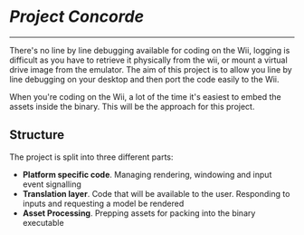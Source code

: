 # ***Project Concorde***

------

There's no line by line debugging available for coding on the Wii, logging is difficult as you have to retrieve it physically from the wii, or mount a virtual drive image from the emulator. The aim of this project is to allow you line by line debugging on your desktop and then port the code easily to the Wii. 

When you're coding on the Wii, a lot of the time it's easiest to embed the assets inside the binary. This will be the approach for this project.

## Structure

 The project is split into three different parts:

- **Platform specific code**. Managing rendering, windowing and input event signalling
- **Translation layer**. Code that will be available to the user. Responding to inputs and requesting a model be rendered
- **Asset Processing**. Prepping assets for packing into the binary executable 